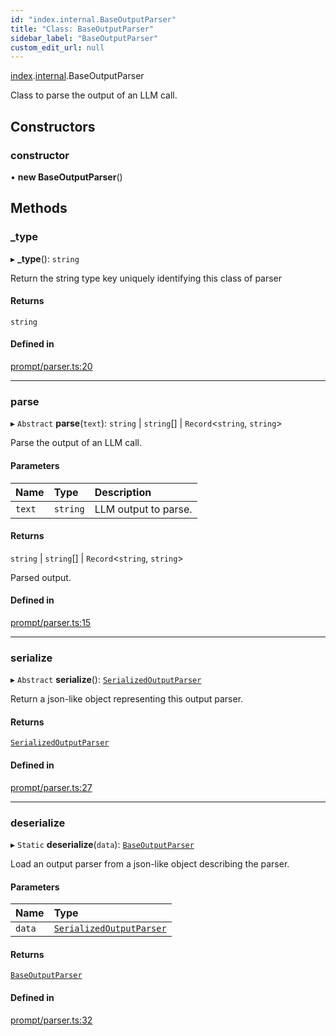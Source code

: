 ```yaml
---
id: "index.internal.BaseOutputParser"
title: "Class: BaseOutputParser"
sidebar_label: "BaseOutputParser"
custom_edit_url: null
---
```


[index](../modules/).[internal](../modules/.internal).BaseOutputParser

Class to parse the output of an LLM call.

## Constructors

### constructor

• **new BaseOutputParser**()

## Methods

### \_type

▸ **_type**(): `string`

Return the string type key uniquely identifying this class of parser

#### Returns

`string`

#### Defined in

[prompt/parser.ts:20](https://github.com/hwchase17/langchainjs/blob/f0c297a/langchain/prompt/parser.ts#L20)

___

### parse

▸ `Abstract` **parse**(`text`): `string` \| `string`[] \| `Record`<`string`, `string`\>

Parse the output of an LLM call.

#### Parameters

| Name | Type | Description |
| :------ | :------ | :------ |
| `text` | `string` | LLM output to parse. |

#### Returns

`string` \| `string`[] \| `Record`<`string`, `string`\>

Parsed output.

#### Defined in

[prompt/parser.ts:15](https://github.com/hwchase17/langchainjs/blob/f0c297a/langchain/prompt/parser.ts#L15)

___

### serialize

▸ `Abstract` **serialize**(): [`SerializedOutputParser`](../modules/.internal#serializedoutputparser)

Return a json-like object representing this output parser.

#### Returns

[`SerializedOutputParser`](../modules/.internal#serializedoutputparser)

#### Defined in

[prompt/parser.ts:27](https://github.com/hwchase17/langchainjs/blob/f0c297a/langchain/prompt/parser.ts#L27)

___

### deserialize

▸ `Static` **deserialize**(`data`): [`BaseOutputParser`](.internal.BaseOutputParser)

Load an output parser from a json-like object describing the parser.

#### Parameters

| Name | Type |
| :------ | :------ |
| `data` | [`SerializedOutputParser`](../modules/.internal#serializedoutputparser) |

#### Returns

[`BaseOutputParser`](.internal.BaseOutputParser)

#### Defined in

[prompt/parser.ts:32](https://github.com/hwchase17/langchainjs/blob/f0c297a/langchain/prompt/parser.ts#L32)
